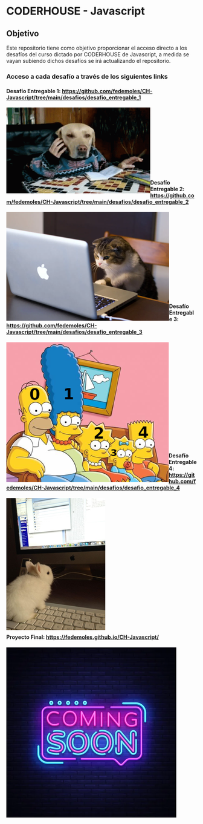 # CODERHOUSE - Javascript

## Objetivo
Este repositorio tiene como objetivo proporcionar el acceso directo a los desafíos del curso dictado por CODERHOUSE de Javascript, a medida se vayan subiendo dichos desafíos se irá actualizando el repositorio.

### Acceso a cada desafío a través de los siguientes links

#### Desafío Entregable 1: https://github.com/fedemoles/CH-Javascript/tree/main/desafios/desafio_entregable_1
<p><img align="left" src="https://github.com/fedemoles/CH-Javascript/blob/main/desafios/assets/img/entreg1.png?raw=true" alt="entregable_1" /></p>

<br><br><br><br><br><br><br><br><br><br>

#### Desafío Entregable 2: https://github.com/fedemoles/CH-Javascript/tree/main/desafios/desafio_entregable_2
<p><img align="left" src="https://github.com/fedemoles/CH-Javascript/blob/main/desafios/assets/img/entreg2.png?raw=true" alt="entregable_1" /></p>

<br><br><br><br><br><br><br><br><br><br><br><br><br>

#### Desafío Entregable 3: https://github.com/fedemoles/CH-Javascript/tree/main/desafios/desafio_entregable_3
<p><img align="left" src="https://github.com/fedemoles/CH-Javascript/blob/main/desafios/assets/img/entreg3.png?raw=true" alt="entregable_3" /></p>

<br><br><br><br><br><br><br><br><br><br><br><br><br><br><br><br>

#### Desafío Entregable 4: https://github.com/fedemoles/CH-Javascript/tree/main/desafios/desafio_entregable_4
<p><img align="left" src="https://github.com/fedemoles/CH-Javascript/blob/main/desafios/assets/img/entreg4.png?raw=true" alt="entregable_4" /></p>

<br><br><br><br><br><br><br><br><br><br><br><br><br>
<br><br><br><br><br><br><br>

#### Proyecto Final: https://fedemoles.github.io/CH-Javascript/
<p><img align="left" src="https://github.com/fedemoles/CH-Javascript/blob/main/assets/img/csoon.webp?raw=true" alt="proyecto_final" /></p>